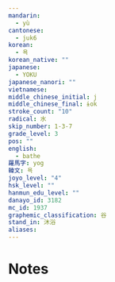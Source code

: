 ```yaml
---
mandarin:
  - yù
cantonese:
  - juk6
korean:
  - 욕
korean_native: ""
japanese:
  - YOKU
japanese_nanori: ""
vietnamese:
middle_chinese_initial: j
middle_chinese_final: ɨok
stroke_count: "10"
radical: 水
skip_number: 1-3-7
grade_level: 3
pos: ""
english:
  - bathe
羅馬字: yog
韓文: 욕
joyo_level: "4"
hsk_level: ""
hanmun_edu_level: ""
danayo_id: 3182
mc_id: 1937
graphemic_classification: 谷
stand_in: 沐浴
aliases:
---
```


# Notes
